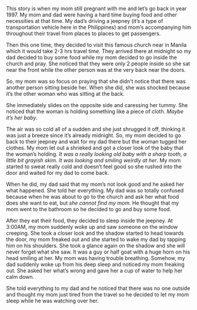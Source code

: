  This story is when my mom still pregnant with me and let’s go back in year 1997. My mom and dad were having a hard time buying food and other necessities at that time. My dad’s driving a jeepney (it’s a type of transportation vehicle here in the Philippines) and mom’s accompanying him throughout their travel from places to places to get passengers. 

Then this one time, they decided to visit this famous church near in Manila which it would take 2-3 hrs travel time. They arrived there at midnight so my dad decided to buy some food while my mom decided to go inside the church and pray. She noticed that they were only 2 people inside so she sat near the front while the other person was at the very back near the doors. 

So, my mom was so focus on praying that she didn’t notice that there was another person sitting beside her. When she did, she was shocked because it’s the other woman who was sitting at the back. 

She immediately slides on the opposite side and caressing her tummy. She noticed that the woman is holding something like a piece of cloth. *Maybe it’s her baby*. 

The air was so cold all of a sudden and she just shrugged it off, thinking it was just a breeze since it’s already midnight. So, my mom decided to go back to their jeepney and wait for my dad there but the woman tugged her clothes. My mom let out a shrieked and got a closer look of the baby that the woman’s holding. *It was a really looking old baby with a sharp tooth, a little bit grayish skim. It was looking and smiling weirdly at her*. My mom started to sweat really cold and doesn’t feel good so she rushed into the door and waited for my dad to come back. 

When he did, my dad said that my mom’s not look good and he asked her what happened. She told her everything. My dad was so totally confused because when he was about to go to the church and ask her what food does she want to eat, but *she cannot find my mom.* He thought that my mom went to the bathroom so he decided to go and buy some food. 

After they eat their food, they decided to sleep inside the jeepney. At 3:00AM, my mom suddenly woke up and saw someone on the window creeping. She took a closer look and the shadow started to head towards the door, my mom freaked out and she started to wake my dad by tapping him on his shoulders. She took a glance again on the shadow and she will never forget what she saw. It was a guy or half goat with a huge horn on his head smiling at her. My mom was having trouble breathing. Somehow, my dad suddenly woke up from his deep sleep and noticed my mom freaking out. She asked her what’s wrong and gave her a cup of water to help her calm down. 

She told everything to my dad and he noticed that there was no one outside and thought my mom just tired from the travel so he decided to let my mom sleep while he was watching over her.